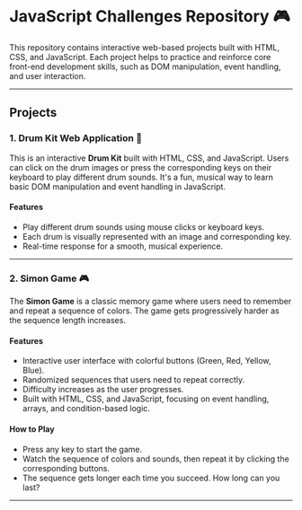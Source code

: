 # JavaScript Challenges Repository 🎮

This repository contains interactive web-based projects built with HTML, CSS, and JavaScript. Each project helps to practice and reinforce core front-end development skills, such as DOM manipulation, event handling, and user interaction.

---

## Projects

### 1. Drum Kit Web Application 🥁

This is an interactive **Drum Kit** built with HTML, CSS, and JavaScript. Users can click on the drum images or press the corresponding keys on their keyboard to play different drum sounds. It's a fun, musical way to learn basic DOM manipulation and event handling in JavaScript.

#### Features
- Play different drum sounds using mouse clicks or keyboard keys.
- Each drum is visually represented with an image and corresponding key.
- Real-time response for a smooth, musical experience.

---

### 2. Simon Game 🎮

The **Simon Game** is a classic memory game where users need to remember and repeat a sequence of colors. The game gets progressively harder as the sequence length increases.

#### Features
- Interactive user interface with colorful buttons (Green, Red, Yellow, Blue).
- Randomized sequences that users need to repeat correctly.
- Difficulty increases as the user progresses.
- Built with HTML, CSS, and JavaScript, focusing on event handling, arrays, and condition-based logic.

#### How to Play
- Press any key to start the game.
- Watch the sequence of colors and sounds, then repeat it by clicking the corresponding buttons.
- The sequence gets longer each time you succeed. How long can you last?

---

